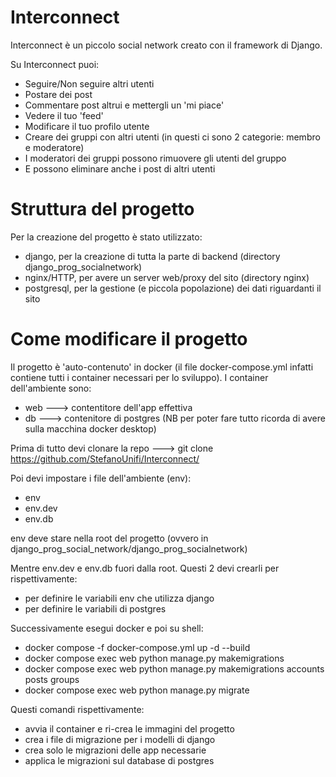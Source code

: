 # Interconnect
Interconnect è un piccolo social network creato con il framework di Django.

Su Interconnect puoi:
* Seguire/Non seguire altri utenti
* Postare dei post
* Commentare post altrui e mettergli un 'mi piace'
* Vedere il tuo 'feed'
* Modificare il tuo profilo utente
* Creare dei gruppi con altri utenti (in questi ci sono 2 categorie: membro e moderatore)
* I moderatori dei gruppi possono rimuovere gli utenti del gruppo
* E possono eliminare anche i post di altri utenti

# Struttura del progetto
Per la creazione del progetto è stato utilizzato:
* django, per la creazione di tutta la parte di backend (directory django_prog_socialnetwork)
* nginx/HTTP, per avere un server web/proxy del sito (directory nginx)
* postgresql, per la gestione (e piccola popolazione) dei dati riguardanti il sito

# Come modificare il progetto
Il progetto è 'auto-contenuto' in docker (il file docker-compose.yml infatti contiene tutti i container necessari per lo sviluppo). 
I container dell'ambiente sono:
* web ---> contentitore dell'app effettiva
* db ---> contenitore di postgres
(NB per poter fare tutto ricorda di avere sulla macchina docker desktop)

Prima di tutto devi clonare la repo ---> git clone https://github.com/StefanoUnifi/Interconnect/

Poi devi impostare i file dell'ambiente (env):
* env
* env.dev
* env.db

env deve stare nella root del progetto (ovvero in django_prog_social_network/django_prog_socialnetwork)

Mentre env.dev e env.db fuori dalla root.
Questi 2 devi crearli per rispettivamente:
* per definire le variabili env che utilizza django
* per definire le variabili di postgres

Successivamente esegui docker e poi su shell:
* docker compose -f docker-compose.yml up -d --build 
* docker compose exec web python manage.py makemigrations
* docker compose exec web python manage.py makemigrations accounts posts groups 
* docker compose exec web python manage.py migrate

Questi comandi rispettivamente:
* avvia il container e ri-crea le immagini del progetto
* crea i file di migrazione per i modelli di django
* crea solo le migrazioni delle app necessarie
* applica le migrazioni sul database di postgres
  

